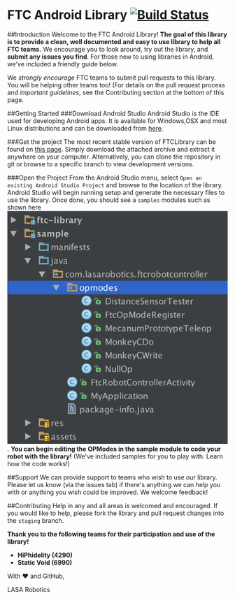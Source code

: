 # FTC Android Library  [![Build Status](https://travis-ci.org/lasarobotics/FTCLibrary.svg?branch=staging)](https://travis-ci.org/lasarobotics/FTCLibrary)

##Introduction
Welcome to the FTC Android Library! **The goal of this library is to provide a clean, well documented and easy to use library to help all FTC teams.** We encourage you to look around, try out the library, and **submit any issues you find**. For those new to using libraries in Android, we've included a friendly guide below.

We *strongly encourage* FTC teams to submit pull requests to this library. You will be helping other teams too! (For details on the pull request process and *important guidelines*, see the Contributing section at the bottom of this page.

##Getting Started
###Download Android Studio
Android Studio is the IDE used for developing Android apps. It is available for Windows,OSX and most Linux distributions and can be downloaded from [here](http://developer.android.com/sdk/index.html).

###Get the project
The most recent stable version of FTCLibrary can be found on [this page](https://github.com/lasarobotics/FTCLibrary/releases). Simply download the attached archive and extract it anywhere on your computer. Alternatively, you can clone the repository in git or browse to a specific branch to view development versions.

###Open the Project
From the Android Studio menu, select `Open an existing Android Studio Project` and browse to the location of the library. Android Studio will begin running setup and generate the necessary files to use the library. Once done, you should see a `samples` modules
such as shown here ![Shows sample module](./docs/img1.png). **You can begin editing the OPModes in the sample module to code your robot with the library!** (We've included samples for you to play with. Learn how the code works!)

##Support
We can provide support to teams who wish to use our library. Please let us know (via the issues tab) if there's anything we can help you with or anything you wish could be improved. We welcome feedback!

##Contributing
Help in any and all areas is welcomed and encouraged. If you would like to help, please fork the library and pull request changes into the `staging` branch.

**Thank you to the following teams for their participation and use of the library!**
- **HiPhidelity (4290)**
- **Static Void (6990)**


With :heart: and GitHub,

LASA Robotics
